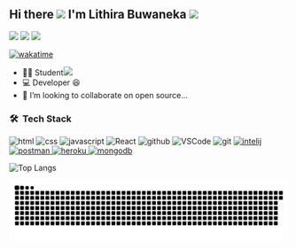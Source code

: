 <h2 align="left">Hi there <img src="https://media.giphy.com/media/mGcNjsfWAjY5AEZNw6/giphy.gif" width="30"> I'm Lithira Buwaneka  <img src="https://raw.githubusercontent.com/MartinHeinz/MartinHeinz/master/wave.gif" width="25px"></h2>



 
  <a href="https://instagram.com/lithira.buwaneka" target="_blank"><img src="https://img.shields.io/badge/-Instagram-%23E4405F?style=for-the-badge&logo=instagram&logoColor=white" target="_blank"></a>
  <a href = "mailto:lithirabuwaneka11@gmail.com"><img src="https://img.shields.io/badge/-Gmail-%23333?style=for-the-badge&logo=gmail&logoColor=white" target="_blank"></a>
    <a href="https://www.linkedin.com/in/lithira-buwaneka-4518861a7/" target="_blank"><img src="https://img.shields.io/badge/-LinkedIn-%230077B5?style=for-the-badge&logo=linkedin&logoColor=white" target="_blank"></a> 
    
<!--[![GitHub lithirabuwaneka](https://img.shields.io/github/followers/LithiraBuwaneka?label=follow&style=social)](https://github.com/LithiraBuwaneka) -->

[![wakatime](https://wakatime.com/badge/user/890bb658-1c6a-4a15-875d-b7abb0cc69f9.svg)](https://wakatime.com/@890bb658-1c6a-4a15-875d-b7abb0cc69f9)


- 👨‍💻 Student<img src = "https://media2.giphy.com/media/QssGEmpkyEOhBCb7e1/giphy.gif?cid=ecf05e47a0n3gi1bfqntqmob8g9aid1oyj2wr3ds3mg700bl&rid=giphy.gif" width = 25px>
- 💻 Developer 😆
- 🍃 I’m looking to collaborate on open source...



### 🛠 &nbsp;Tech Stack 

<p align="left">
  <img alt-"html5" src="https://media.giphy.com/media/XAxylRMCdpbEWUAvr8/giphy.gif" width="35" title="html">
  <img alt="css" src="https://media.giphy.com/media/fsEaZldNC8A1PJ3mwp/giphy.gif" width="35" title="css">
  <img alt="javascript" src="https://media3.giphy.com/media/ln7z2eWriiQAllfVcn/200w.webp" width="35" title="javascript">  
  <img alt="React" width="35" src="https://raw.githubusercontent.com/vatsa287/vatsa287/master/assets/react-original.svg" />
  <img alt="github" src="https://i.giphy.com/media/KzJkzjggfGN5Py6nkT/200.webp" width="35" title="github">
  <img alt="VSCode" src="https://i.giphy.com/media/IdyAQJVN2kVPNUrojM/200.webp" width="35" title="vscode">
  <img src="https://www.vectorlogo.zone/logos/git-scm/git-scm-icon.svg" alt="git" width="35" />
  <a href="https://www.jetbrains.com/idea/" target="_blank"> <img src="https://cdn.worldvectorlogo.com/logos/intellij-idea-1.svg" alt="intelij" width="35" />
  <a href="https://postman.com" target="_blank"> <img src="https://www.vectorlogo.zone/logos/getpostman/getpostman-icon.svg" alt="postman" width="35" /> </a> 
  <a href="https://heroku.com" target="_blank"> <img src="https://www.vectorlogo.zone/logos/heroku/heroku-icon.svg" alt="heroku" width="35" /> </a>
  <a href="https://www.mongodb.com/" target="_blank"> <img src="https://cdn.worldvectorlogo.com/logos/mongodb-icon-1.svg" alt="mongodb" width="35"/> </a>
     
  </p>

  ![Top Langs](https://github-readme-stats.vercel.app/api/top-langs/?username=LithiraBuwaneka&layout=compact&theme=github_dark&hide_border=0)

  ![Snake animation](https://github.com/LithiraBuwaneka/LithiraBuwaneka/blob/output/github-contribution-grid-snake.svg)

 



